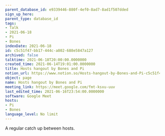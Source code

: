 ```yaml
---
parent_database_id: e9339446-880f-4ef0-8ad7-8ad1f507dded
sign_up_here: 
parent_type: database_id
tags:
- Talk
- 2021-06-18
- Pi
- Bones
indexDate: 2021-06-18
id: c5c51f47-bb17-444c-a802-688e5847a127
archived: false
talktime: 2021-06-18T20:00:00.0000000
created_time: 2021-06-14T19:01:00.0000000
title: Hosts hangout by Bones and Pi
notion_url: https://www.notion.so/Hosts-hangout-by-Bones-and-Pi-c5c51f47bb17444ca802688e5847a127
object: page
name: Hosts hangout by Bones and Pi
meeting_link: https://meet.google.com/fmt-ksxu-uuv
last_edited_time: 2021-06-16T23:54:00.0000000
software: Google Meet
hosts:
- Pi
- Bones
language_level: No limit
---
```


A regular catch up between hosts.


